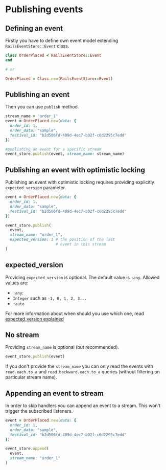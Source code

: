 # Publishing events

## Defining an event

Firstly you have to define own event model extending `RailsEventStore::Event` class.

```ruby
class OrderPlaced < RailsEventStore::Event
end

# or

OrderPlaced = Class.new(RailsEventStore::Event)
```

## Publishing an event

Then you can use `publish` method.

```ruby
stream_name = "order_1"
event = OrderPlaced.new(data: {
  order_id: 1,
  order_data: "sample",
  festival_id: "b2d506fd-409d-4ec7-b02f-c6d2295c7edd"
})

#publishing an event for a specific stream
event_store.publish(event, stream_name: stream_name)
```

## Publishing an event with optimistic locking

Publishing an event with optimistic locking requires providing explicitly `expected_version` parameter.

```ruby
event = OrderPlaced.new(data: {
  order_id: 1,
  order_data: "sample",
  festival_id: "b2d506fd-409d-4ec7-b02f-c6d2295c7edd"
})

event_store.publish(
  event,
  stream_name: "order_1",
  expected_version: 3 # the position of the last
                      # event in this stream
)
```

## expected_version

Providing `expected_version` is optional. The default value is `:any`.
Allowed values are:

* `:any`:
* `Integer` such as `-1, 0, 1, 2, 3...`
* `:auto`

For more information about when should you use which one, read [expected_version explained](/docs/expected_version/)

## No stream

Providing `stream_name` is optional (but recommended).

```ruby
event_store.publish(event)
```

If you don't provide the `stream_name` you can only read the events with `read.each.to_a` and `read.backward.each.to_a` queries (without filtering on particular stream name).

## Appending an event to stream

In order to skip handlers you can append an event to a stream. This won't trigger the subscribed listeners.

```ruby
event = OrderPlaced.new(data: {
  order_id: 1,
  order_data: "sample",
  festival_id: "b2d506fd-409d-4ec7-b02f-c6d2295c7edd"
})

event_store.append(
  event,
  stream_name: "order_1"
)
```